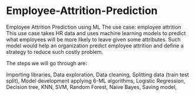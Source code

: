 # Employee-Attrition-Prediction
Employee Attrition Prediction using ML
The use case: employee attrition
This use case takes HR data and uses machine learning models to predict what employees will be more likely to leave given some attributes. Such model would help an organization predict employee attrition and define a strategy to reduce such costly problem.

The steps we will go through are:

Importing libraries, 
Data exploration,
Data cleaning, 
Splitting data (train test split), 
Model development applying 6-ML algorithms, 
Logistic Regression, 
Decision tree, 
KNN, 
SVM, 
Random Forest, 
Naive Bayes, 
Saving model, 
